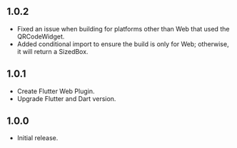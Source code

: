 ## 1.0.2

* Fixed an issue when building for platforms other than Web that used the QRCodeWidget.
* Added conditional import to ensure the build is only for Web; otherwise, it will return a SizedBox.

## 1.0.1

* Create Flutter Web Plugin.
* Upgrade Flutter and Dart version.

## 1.0.0

* Initial release.
